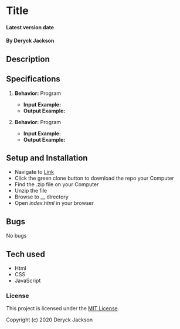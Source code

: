 # Title

#### Latest version date

#### By Deryck Jackson

## Description



## Specifications

1. **Behavior:** Program
    * **Input Example:**
    * **Output Example:**

2. **Behavior:** Program
    * **Input Example:**
    * **Output Example:**


## Setup and Installation

* Navigate to [Link]()
* Click the green clone button to download the repo your Computer
* Find the .zip file on your Computer
* Unzip the file
* Browse to __ directory
* Open _index.html_ in your browser

## Bugs

No bugs

## Tech used

* Html
* CSS
* JavaScript

### License

This project is licensed under the [MIT License](https://opensource.org/licenses/MIT).

Copyright (c) 2020 Deryck Jackson
